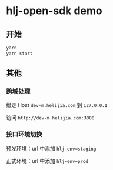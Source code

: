 # hlj-open-sdk demo

## 开始
```js
yarn
yarn start
```

## 其他

### 跨域处理

绑定 Host `dev-m.helijia.com` 到 `127.0.0.1`

访问 `http://dev-m.helijia.com:3000`


### 接口环境切换

预发环境：url 中添加 `hlj-env=staging`

正式环境：url 中添加 `hlj-env=prod`
